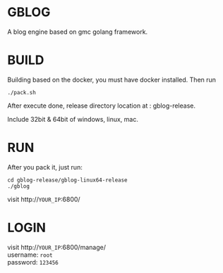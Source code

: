# GBLOG

A blog engine based on gmc golang framework.

# BUILD
Building based on the docker, you must have docker installed.
Then run

```shell script
./pack.sh
```
After execute done, release directory location at : gblog-release.

Include 32bit & 64bit of windows, linux, mac.

# RUN

After you pack it, just run:

```shell
cd gblog-release/gblog-linux64-release
./gblog
```

visit http://`YOUR_IP`:6800/

# LOGIN

visit http://`YOUR_IP`:6800/manage/  
username: `root`  
password: `123456`  